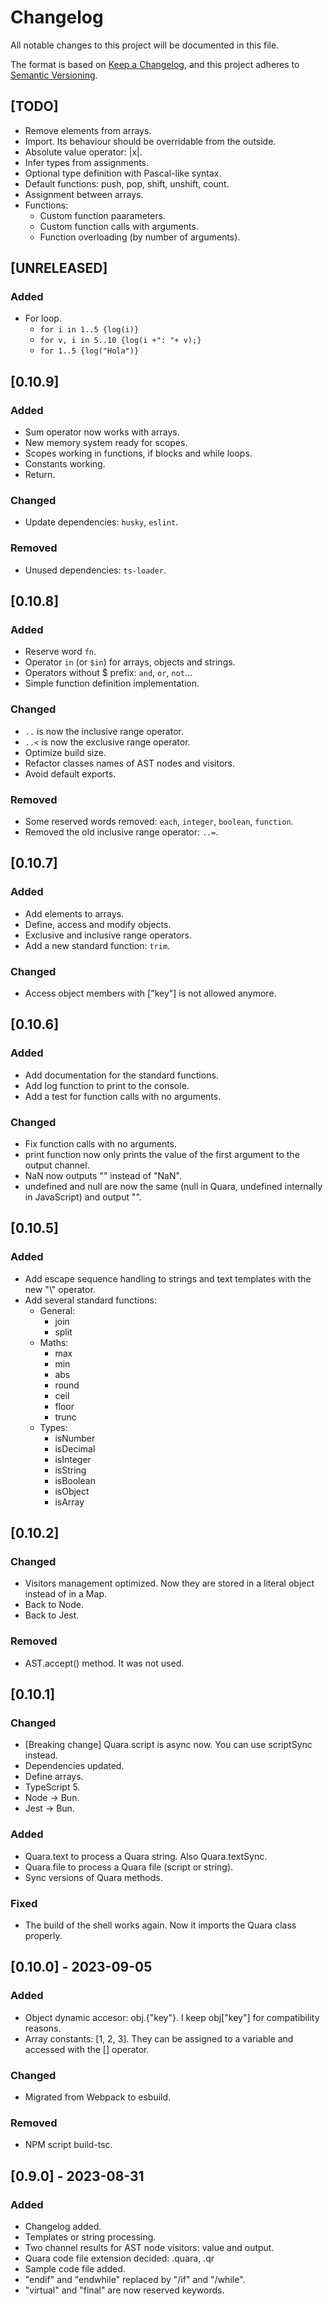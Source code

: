 # Changelog

All notable changes to this project will be documented in this file.

The format is based on [Keep a Changelog](https://keepachangelog.com/en/1.0.0/),
and this project adheres to [Semantic Versioning](https://semver.org/spec/v2.0.0.html).

## [TODO]

- Remove elements from arrays.
- Import. Its behaviour should be overridable from the outside.
- Absolute value operator: |x|.
- Infer types from assignments.
- Optional type definition with Pascal-like syntax.
- Default functions: push, pop, shift, unshift, count.
- Assignment between arrays.
- Functions:
  - Custom function paarameters.
  - Custom function calls with arguments.
  - Function overloading (by number of arguments).

## [UNRELEASED]

### Added
- For loop.
  - `for i in 1..5 {log(i)}`
  - `for v, i in 5..10 {log(i +": "+ v);}`
  - `for 1..5 {log("Hola")}`

## [0.10.9]

### Added

- Sum operator now works with arrays.
- New memory system ready for scopes.
- Scopes working in functions, if blocks and while loops.
- Constants working.
- Return.

### Changed

- Update dependencies: `husky`, `eslint`.

### Removed

- Unused dependencies: `ts-loader`.

## [0.10.8]

### Added

- Reserve word `fn`.
- Operator `in` (or `$in`) for arrays, objects and strings.
- Operators without $ prefix: `and`, `or`, `not`...
- Simple function definition implementation.

### Changed

- `..` is now the inclusive range operator.
- `..<` is now the exclusive range operator.
- Optimize build size.
- Refactor classes names of AST nodes and visitors.
- Avoid default exports.

### Removed

- Some reserved words removed: `each`, `integer`, `boolean`, `function`.
- Removed the old inclusive range operator: `..=`.

## [0.10.7]

### Added
- Add elements to arrays.
- Define, access and modify objects.
- Exclusive and inclusive range operators.
- Add a new standard function: `trim`.

### Changed
- Access object members with ["key"] is not allowed anymore.

## [0.10.6]

### Added

- Add documentation for the standard functions.
- Add log function to print to the console.
- Add a test for function calls with no arguments.

### Changed

- Fix function calls with no arguments.
- print function now only prints the value of the first argument to the output channel.
- NaN now outputs "" instead of "NaN".
- undefined and null are now the same (null in Quara, undefined internally in JavaScript) and output "".

## [0.10.5]

### Added

- Add escape sequence handling to strings and text templates with the new "\\" operator.
- Add several standard functions:
  - General:
    - join
    - split
  - Maths:
    - max
    - min
    - abs
    - round
    - ceil
    - floor
    - trunc
  - Types:
    - isNumber
    - isDecimal
    - isInteger
    - isString
    - isBoolean
    - isObject
    - isArray

## [0.10.2]

### Changed

- Visitors management optimized. Now they are stored in a literal object instead of in a Map.
- Back to Node.
- Back to Jest.

### Removed

- AST.accept() method. It was not used.

## [0.10.1]

### Changed

- [Breaking change] Quara.script is async now. You can use scriptSync instead.
- Dependencies updated.
- Define arrays.
- TypeScript 5.
- Node -> Bun.
- Jest -> Bun.

### Added

- Quara.text to process a Quara string. Also Quara.textSync.
- Quara.file to process a Quara file (script or string).
- Sync versions of Quara methods.

### Fixed

- The build of the shell works again. Now it imports the Quara class properly.

## [0.10.0] - 2023-09-05

### Added

- Object dynamic accesor: obj.{"key"}. I keep obj["key"] for compatibility reasons.
- Array constants: [1, 2, 3]. They can be assigned to a variable and accessed with the [] operator.

### Changed

- Migrated from Webpack to esbuild.

### Removed

- NPM script build-tsc.

## [0.9.0] - 2023-08-31

### Added

- Changelog added.
- Templates or string processing.
- Two channel results for AST node visitors: value and output.
- Quara code file extension decided: .quara, .qr
- Sample code file added.
- "endif" and "endwhile" replaced by "/if" and "/while".
- "virtual" and "final" are now reserved keywords.
